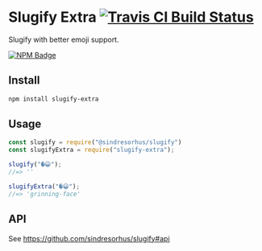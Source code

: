 # Slugify Extra [![Travis CI Build Status](https://img.shields.io/travis/com/Richienb/slugify-extra/master.svg?style=for-the-badge)](https://travis-ci.com/Richienb/slugify-extra)

Slugify with better emoji support.

[![NPM Badge](https://nodei.co/npm/slugify-extra.png)](https://npmjs.com/package/slugify-extra)

## Install

```sh
npm install slugify-extra
```

## Usage

```js
const slugify = require("@sindresorhus/slugify")
const slugifyExtra = require("slugify-extra");

slugify("�😀");
//=> ''

slugifyExtra("�😀");
//=> 'grinning-face'
```

## API

See https://github.com/sindresorhus/slugify#api
